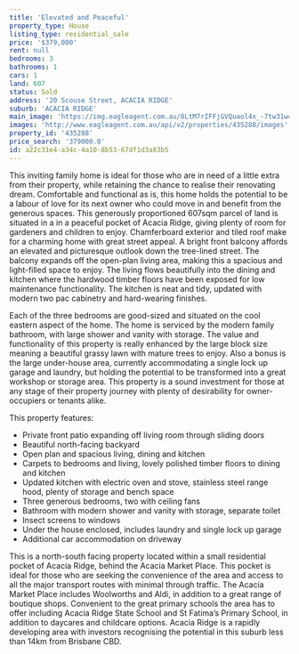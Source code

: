```yaml
---
title: 'Elevated and Peaceful'
property_type: House
listing_type: residential_sale
price: '$379,000'
rent: null
bedrooms: 3
bathrooms: 1
cars: 1
land: 607
status: Sold
address: '20 Scouse Street, ACACIA RIDGE'
suburb: 'ACACIA RIDGE'
main_image: 'https://img.eagleagent.com.au/8LtM7rIFFjGVQuaol4x_-7tw31w=/1280x854/smart/https://s3-us-west-2.amazonaws.com/eagleagent-orig/images/6822773/130858662-image-M.jpg'
images: 'http://www.eagleagent.com.au/api/v2/properties/435288/images'
property_id: '435288'
price_search: '379000.0'
id: a22c31e4-a34c-4a10-8b53-67df1d3a83b5
---
```

This inviting family home is ideal for those who are in need of a little extra from their property, while retaining the chance to realise their renovating dream. Comfortable and functional as is, this home holds the potential to be a labour of love for its next owner who could move in and benefit from the generous spaces. This generously proportioned 607sqm parcel of land is situated in a in a peaceful pocket of Acacia Ridge, giving plenty of room for gardeners and children to enjoy. Chamferboard exterior and tiled roof make for a charming home with great street appeal. A bright front balcony affords an elevated and picturesque outlook down the tree-lined street. The balcony expands off the open-plan living area, making this a spacious and light-filled space to enjoy. The living flows beautifully into the dining and kitchen where the hardwood timber floors have been exposed for low maintenance functionality. The kitchen is neat and tidy, updated with modern two pac cabinetry and hard-wearing finishes.

Each of the three bedrooms are good-sized and situated on the cool eastern aspect of the home. The home is serviced by the modern family bathroom, with large shower and vanity with storage. The value and functionality of this property is really enhanced by the large block size meaning a beautiful grassy lawn with mature trees to enjoy. Also a bonus is the large under-house area, currently accommodating a single lock up garage and laundry, but holding the potential to be transformed into a great workshop or storage area. This property is a sound investment for those at any stage of their property journey with plenty of desirability for owner-occupiers or tenants alike.

This property features:
*  Private front patio expanding off living room through sliding doors
*  Beautiful north-facing backyard
*  Open plan and spacious living, dining and kitchen
*  Carpets to bedrooms and living, lovely polished timber floors to dining and kitchen
*  Updated kitchen with electric oven and stove, stainless steel range hood, plenty of storage and bench space
*  Three generous bedrooms, two with ceiling fans
*  Bathroom with modern shower and vanity with storage, separate toilet
*  Insect screens to windows
*  Under the house enclosed, includes laundry and single lock up garage
*  Additional car accommodation on driveway

This is a north-south facing property located within a small residential pocket of Acacia Ridge, behind the Acacia Market Place. This pocket is ideal for those who are seeking the convenience of the area and access to all the major transport routes with minimal through traffic. The Acacia Market Place includes Woolworths and Aldi, in addition to a great range of boutique shops. Convenient to the great primary schools the area has to offer including Acacia Ridge State School and St Fatima’s Primary School, in addition to daycares and childcare options. Acacia Ridge is a rapidly developing area with investors recognising the potential in this suburb less than 14km from Brisbane CBD.